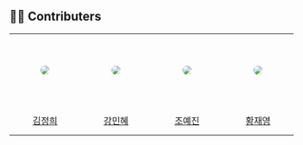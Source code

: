 ## 👨‍💻 Contributers

<table >
  <tr height="130px">
    <td align="center" width="130px">
      <a href="https://github.com/wjdgml3834"><img src="https://avatars.githubusercontent.com/u/88475978?v=4" style="border-radius:50%"/></a>
    </td>
    <td align="center" width="130px">
      <a href="https://github.com/himyne"><img src="https://avatars.githubusercontent.com/u/88049162?v=4" style="border-radius:50%" /></a>
    </td>
    <td align="center" width="130px">
      <a href="https://github.com/sr0020"><img src="https://avatars.githubusercontent.com/u/88994807?v=4" style="border-radius:50%"/></a>
    </td>
    <td align="center" width="130px">
      <a href="https://github.com/JengYoung"><img src="https://avatars.githubusercontent.com/u/78713176?v=4" style="border-radius:50%"/></a>
    </td>
  </tr>
  <tr height="50px">
    <td align="center" width="130px">
      <a href="https://github.com/wjdgml3834">김정희</a>
    </td>
    <td align="center" width="130px">
      <a href="https://github.com/himyne">강민혜</a>
    </td>
    <td align="center" width="130px">
      <a href="https://github.com/sr0020">조예진</a>
    </td>
    <td align="center" width="130px">
      <a href="https://github.com/JengYoung">황재영</a>
    </td>
  </tr>
</table>
